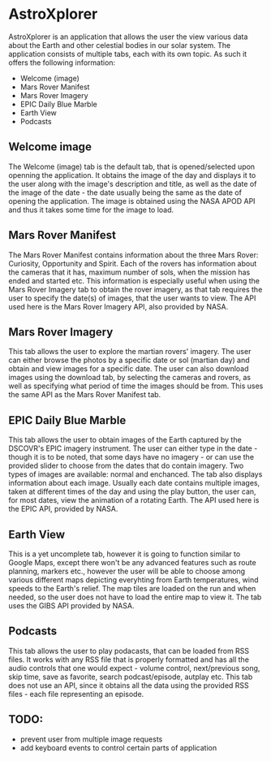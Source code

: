 # AstroXplorer
AstroXplorer is an application that allows the user the view various data about the Earth and other celestial
 bodies in our solar system. The application consists of multiple tabs, each with its own topic. As such it 
 offers the following information:
 * Welcome (image)
 * Mars Rover Manifest
 * Mars Rover Imagery
 * EPIC Daily Blue Marble
 * Earth View
 * Podcasts

## Welcome image
The Welcome (image) tab is the default tab, that is opened/selected upon openning the application. It obtains
 the image of the day and displays it to the user along with the image's description and title, as well as the
 date of the image of the date - the date usually being the same as the date of opening the application. The
 image is obtained using the NASA APOD API and thus it takes some time for the image to load.

## Mars Rover Manifest
The Mars Rover Manifest contains information about the three Mars Rover: Curiosity, Opportunity and Spirit.
 Each of the rovers has information about the cameras that it has, maximum number of sols, when the mission has
 ended and started etc. This information is especially useful when using the Mars Rover Imagery tab to obtain
 the rover imagery, as that tab requires the user to specify the date(s) of images, that the user wants to view.
 The API used here is the Mars Rover Imagery API, also provided by NASA.

## Mars Rover Imagery
This tab allows the user to explore the martian rovers' imagery. The user can either browse the photos by a
 specific date or sol (martian day) and obtain and view images for a specific date. The user can also download
 images using the download tab, by selecting the cameras and rovers, as well as specifying what period of time
 the images should be from. This uses the same API as the Mars Rover Manifest tab.

## EPIC Daily Blue Marble
This tab allows the user to obtain images of the Earth captured by the DSCOVR's EPIC imagery instrument. The
 user can either type in the date - though it is to be noted, that some days have no imagery - or can use the
 provided slider to choose from the dates that do contain imagery. Two types of images are available: normal
 and enchanced. The tab also displays information about each image. Usually each date contains multiple images,
 taken at different times of the day and using the play button, the user can, for most dates, view the animation
 of a rotating Earth. The API used here is the EPIC API, provided by NASA.

## Earth View
This is a yet uncomplete tab, however it is going to function similar to Google Maps, except there won't be any
 advanced features such as route planning, markers etc., however the user will be able to choose among various
 different maps depicting everyhting from Earth temperatures, wind speeds to the Earth's relief. The map tiles
 are loaded on the run and when needed, so the user does not have to load the entire map to view it. The tab
 uses the GIBS API provided by NASA.

## Podcasts
This tab allows the user to play podacasts, that can be loaded from RSS files. It works with any RSS file that
 is properly formatted and has all the audio controls that one would expect - volume control, next/previous song,
 skip time, save as favorite, search podcast/episode, autplay etc. This tab does not use an API, since it 
 obtains all the data using the provided RSS files - each file representing an episode.

## TODO:
- prevent user from multiple image requests
- add keyboard events to control certain parts of application